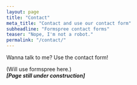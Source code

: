 ```yaml
---
layout: page
title: "Contact"
meta_title: "Contact and use our contact form"
subheadline: "Formspree contact forms"
teaser: "Nope, I'm not a robot."
permalink: "/contact/"
---
```

Wanna talk to me? Use the contact form!

(Will use formspree here.)  
**_[Page still under construction]_**
